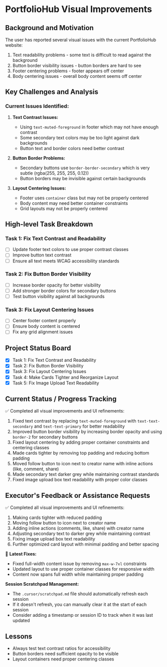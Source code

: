 # PortfolioHub Visual Improvements

## Background and Motivation
The user has reported several visual issues with the current PortfolioHub website:
1. Text readability problems - some text is difficult to read against the background
2. Button border visibility issues - button borders are hard to see
3. Footer centering problems - footer appears off center
4. Body centering issues - overall body content seems off center

## Key Challenges and Analysis

### Current Issues Identified:
1. **Text Contrast Issues:**
   - Using `text-muted-foreground` in footer which may not have enough contrast
   - Some secondary text colors may be too light against dark backgrounds
   - Button text and border colors need better contrast

2. **Button Border Problems:**
   - Secondary buttons use `border-border-secondary` which is very subtle (rgba(255, 255, 255, 0.12))
   - Button borders may be invisible against certain backgrounds

3. **Layout Centering Issues:**
   - Footer uses `container` class but may not be properly centered
   - Body content may need better container constraints
   - Grid layouts may not be properly centered

## High-level Task Breakdown

### Task 1: Fix Text Contrast and Readability
- [ ] Update footer text colors to use proper contrast classes
- [ ] Improve button text contrast
- [ ] Ensure all text meets WCAG accessibility standards

### Task 2: Fix Button Border Visibility
- [ ] Increase border opacity for better visibility
- [ ] Add stronger border colors for secondary buttons
- [ ] Test button visibility against all backgrounds

### Task 3: Fix Layout Centering Issues
- [ ] Center footer content properly
- [ ] Ensure body content is centered
- [ ] Fix any grid alignment issues

## Project Status Board
- [x] Task 1: Fix Text Contrast and Readability
- [x] Task 2: Fix Button Border Visibility  
- [x] Task 3: Fix Layout Centering Issues
- [x] Task 4: Make Cards Tighter and Reorganize Layout
- [x] Task 5: Fix Image Upload Text Readability

## Current Status / Progress Tracking
✅ Completed all visual improvements and UI refinements:
1. Fixed text contrast by replacing `text-muted-foreground` with `text-text-secondary` and `text-text-primary` for better readability
2. Improved button border visibility by increasing border opacity and using `border-2` for secondary buttons
3. Fixed layout centering by adding proper container constraints and centering classes
4. Made cards tighter by removing top padding and reducing bottom padding
5. Moved follow button to icon next to creator name with inline actions (like, comment, share)
6. Made secondary text darker grey while maintaining contrast standards
7. Fixed image upload box text readability with proper color classes

## Executor's Feedback or Assistance Requests
✅ Completed all visual improvements and UI refinements:
1. Making cards tighter with reduced padding
2. Moving follow button to icon next to creator name
3. Adding inline actions (comments, like, share) with creator name
4. Adjusting secondary text to darker grey while maintaining contrast
5. Fixing image upload box text readability
6. Further optimized card layout with minimal padding and better spacing

🔧 **Latest Fixes:**
- Fixed full-width content issue by removing `max-w-7xl` constraints
- Updated layout to use proper container classes for responsive width
- Content now spans full width while maintaining proper padding

**Session Scratchpad Management:**
- The `.cursor/scratchpad.md` file should automatically refresh each session
- If it doesn't refresh, you can manually clear it at the start of each session
- Consider adding a timestamp or session ID to track when it was last updated

## Lessons
- Always test text contrast ratios for accessibility
- Button borders need sufficient opacity to be visible
- Layout containers need proper centering classes 